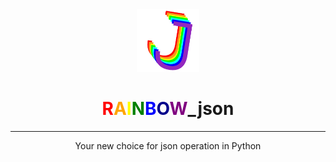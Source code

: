 <div align="center">
<img Height="100" Width="100" src = "https://raw.githubusercontent.com/JustRainy/rainbow_json/main/rj.png"/>

<h1><font color = "red">R</font><font color = "orange">A</font><font color = "yellow">I</font><font color = "green">N</font><font color = "blue">B</font><font color = "darkblue">O</font><font color = "purple">W</font>_json</h1>

-----------------------------------------
 Your new choice for json operation in Python
</div>